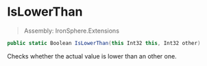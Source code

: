 ﻿

# IsLowerThan

> Assembly: IronSphere.Extensions

```csharp
public static Boolean IsLowerThan(this Int32 this, Int32 other)
```

Checks whether the actual value is lower than an other one.

